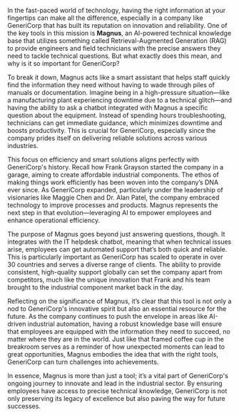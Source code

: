 In the fast-paced world of technology, having the right information at your fingertips can make all the difference, especially in a company like GeneriCorp that has built its reputation on innovation and reliability. One of the key tools in this mission is **Magnus**, an AI-powered technical knowledge base that utilizes something called Retrieval-Augmented Generation (RAG) to provide engineers and field technicians with the precise answers they need to tackle technical questions. But what exactly does this mean, and why is it so important for GeneriCorp?

To break it down, Magnus acts like a smart assistant that helps staff quickly find the information they need without having to wade through piles of manuals or documentation. Imagine being in a high-pressure situation—like a manufacturing plant experiencing downtime due to a technical glitch—and having the ability to ask a chatbot integrated with Magnus a specific question about the equipment. Instead of spending hours troubleshooting, technicians can get immediate guidance, which minimizes downtime and boosts productivity. This is crucial for GeneriCorp, especially since the company prides itself on delivering reliable solutions across various industries.

This focus on efficiency and smart solutions aligns perfectly with GeneriCorp's history. Recall how Frank Grayson started the company in a garage, aiming to create affordable industrial components. The ethos of making things work efficiently has been woven into the company’s DNA ever since. As GeneriCorp expanded, particularly under the leadership of visionaries like Maggie Chen and Dr. Alan Patel, the company embraced technology to improve processes and products. Magnus represents the next step in that evolution—leveraging AI to empower employees and enhance operational efficiency.

The purpose of Magnus goes beyond just answering questions, though. It integrates with the IT helpdesk chatbot, meaning that when technical issues arise, employees can get automated support that’s both quick and reliable. This is particularly important as GeneriCorp has scaled to operate in over 30 countries and serves a diverse range of clients. The ability to provide consistent, high-quality support globally can set the company apart from competitors, much like the unique innovation that Frank and his team brought to the industrial component market back in the day.

Reflecting on the significance of Magnus, it’s clear that this tool is not only a nod to GeneriCorp's innovative spirit but also an essential resource for the future. As the company continues to push the envelope in areas like AI-driven industrial automation, having a robust knowledge base will ensure that employees are equipped with the information they need to succeed, no matter where they are in the world. Just like that framed coffee cup in the breakroom serves as a reminder of how unexpected moments can lead to great opportunities, Magnus embodies the idea that with the right tools, GeneriCorp can turn challenges into achievements.

In essence, Magnus is more than just a tool; it’s a vital part of GeneriCorp's ongoing journey to innovate and lead in the industrial sector. By ensuring employees have access to precise technical knowledge, GeneriCorp is not only preserving its legacy of excellence but also paving the way for future successes.